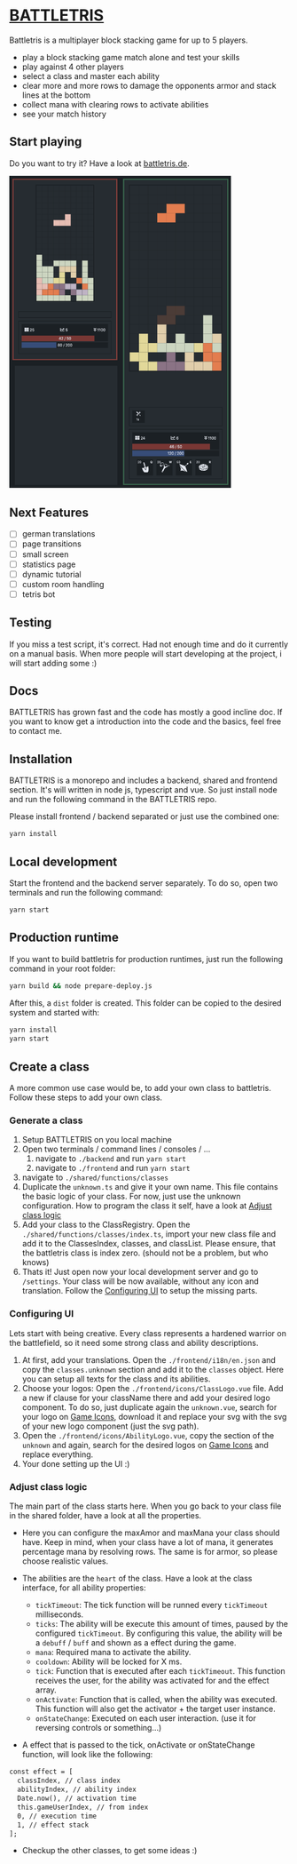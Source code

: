 # [BATTLETRIS](https://battletris.de)

Battletris is a multiplayer block stacking game for up to 5 players.

- play a block stacking game match alone and test your skills
- play against 4 other players
- select a class and master each ability
- clear more and more rows to damage the opponents armor and stack lines at the bottom
- collect mana with clearing rows to activate abilities
- see your match history

## Start playing

Do you want to try it? Have a look at [battletris.de](https://battletris.de).

<img src="https://raw.githubusercontent.com/Tschuck/battletris/develop/docs/game-screenshot.png" alt="drawing" width="400"/>

## Next Features

- [ ] german translations
- [ ] page transitions
- [ ] small screen
- [ ] statistics page
- [ ] dynamic tutorial
- [ ] custom room handling
- [ ] tetris bot

## Testing

If you miss a test script, it's correct. Had not enough time and do it currently on a manual basis. When more people will start developing at the project, i will start adding some :)

## Docs

BATTLETRIS has grown fast and the code has mostly a good incline doc. If you want to know get a introduction into the code and the basics, feel free to contact me.

## Installation

BATTLETRIS is a monorepo and includes a backend, shared and frontend section. It's will written in node js, typescript  and vue. So just install node and run the following command in the BATTLETRIS repo.

Please install frontend / backend separated or just use the combined one:

```sh
yarn install
```

## Local development

Start the frontend and the backend server separately. To do so, open two terminals and run the following command:

```sh
yarn start
```

## Production runtime

If you want to build battletris for production runtimes, just run the following command in your root folder:

```sh
yarn build && node prepare-deploy.js
```

After this, a `dist` folder is created. This folder can be copied to the desired system and started with:

```sh
yarn install
yarn start
```

## Create a class

A more common use case would be, to add your own class to battletris. Follow these steps to add your own class.

### Generate a class

1. Setup BATTLETRIS on you local machine
2. Open two terminals / command lines / consoles / ...
   1. navigate to `./backend` and run `yarn start`
   2. navigate to `./frontend` and run `yarn start`
3. navigate to `./shared/functions/classes`
4. Duplicate the `unknown.ts` and give it your own name. This file contains the basic logic of your class. For now, just use the unknown configuration. How to program the class it self, have a look at [Adjust class logic](#adjust-class-logic)
5. Add your class to the ClassRegistry. Open the `./shared/functions/classes/index.ts`, import your new class file and add it to the ClassesIndex, classes, and classList. Please ensure, that the battletris class is index zero. (should not be a problem, but who knows)
6. Thats it! Just open now your local development server and go to `/settings`. Your class will be now available, without any icon and translation. Follow the [Configuring UI](#configuring-ui) to setup the missing parts.

### Configuring UI

Lets start with being creative. Every class represents a hardened warrior on the battlefield, so it need some strong class and ability descriptions.

1. At first, add your translations. Open the `./frontend/i18n/en.json` and copy the `classes.unknown` section and add it to the `classes` object. Here you can setup all texts for the class and its abilities.
2. Choose your logos: Open the `./frontend/icons/ClassLogo.vue` file. Add a new if clause for your className there and add your desired logo component. To do so, just duplicate again the `unknown.vue`, search for your logo on [Game Icons](https://game-icons.net), download it and replace your svg with the svg of your new logo component (just the svg path).
3. Open the `./frontend/icons/AbilityLogo.vue`, copy the section of the `unknown` and again, search for the desired logos on [Game Icons](https://game-icons.net) and replace everything.
4. Your done setting up the UI :)

### Adjust class logic

The main part of the class starts here. When you go back to your class file in the shared folder, have a look at all the properties.

- Here you can configure the maxAmor and maxMana your class should have. Keep in mind, when your class have a lot of mana, it generates percentage mana by resolving rows. The same is for armor, so please choose realistic values.

- The abilities are the `heart` of the class. Have a look at the class interface, for all ability properties:
  - `tickTimeout`: The tick function will be runned every `tickTimeout` milliseconds.
  - `ticks`: The ability will be execute this amount of times, paused by the configured `tickTimeout`. By configuring this value, the ability will be a `debuff` / `buff` and shown as a effect during the game.
  - `mana`: Required mana to activate the ability.
  - `cooldown`: Ability will be locked for X ms.
  - `tick`: Function that is executed after each `tickTimeout`. This function receives the user, for the ability was activated for and the effect array.
  - `onActivate`: Function that is called, when the ability was executed. This function will also get the activator + the target user instance.
  - `onStateChange`: Executed on each user interaction. (use it for reversing controls or something...)

- A effect that is passed to the tick, onActivate or onStateChange function, will look like the following:

```
const effect = [
  classIndex, // class index
  abilityIndex, // ability index
  Date.now(), // activation time
  this.gameUserIndex, // from index
  0, // execution time
  1, // effect stack
];
```

- Checkup the other classes, to get some ideas :)
